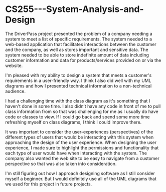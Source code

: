 # CS255---System-Analysis-and-Design


The DriverPass project presented the problem of a company needing a system to meet a list of specific requirements. The system needed to a web-based application that facilitates interactions between the customer and the company, as well as stores important and sensitive data. The system needed to be able to store indefinite amount of data including customer information and data for products/services provided on or via the website. 

I'm pleased with my ability to design a system that meets a customer's requirements in a user-friendly way. I think I also did well with my UML diagrams and how I presented technical information to a non-technical audience.

I had a challenging time with the class diagram as it's something that I haven't done in some time. I also didn’t have any code in front of me to pull class information from so that was challenging for me as I usually do have code or classes to view. If I could go back and spend some more time refreshing myself on class diagrams, I think I could improve there.

It was important to consider the user-experiences (perspectives) of the different types of users that would be interacting with this system when approaching the design of the user experience. When designing the user experience, I made sure to highlight the permissions and functionality that each type of user would have when interacting with the system. The company also wanted the web site to be easy to navigate from a customer perspective so that was also taken into consideration. 

I'm still figuring out how I approach designing software as I still consider myself a beginner. But I would definitely use all of the UML diagrams that we used for this project in future projects.
